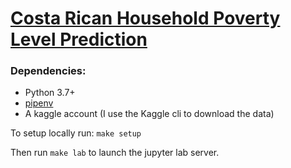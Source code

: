 # [Costa Rican Household Poverty Level Prediction](https://www.kaggle.com/c/costa-rican-household-poverty-prediction/overview/evaluation)

### Dependencies:
* Python 3.7+
* [pipenv](https://github.com/pypa/pipenv)
* A kaggle account (I use the Kaggle cli to download the data)


To setup locally run:
`make setup`

Then run `make lab` to launch the jupyter lab server.


